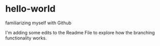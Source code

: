 # hello-world
familiarizing myself with Github

I'm adding some edits to the Readme File to explore how
the branching functionality works.

